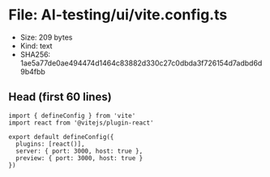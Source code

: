 # File: AI-testing/ui/vite.config.ts

- Size: 209 bytes
- Kind: text
- SHA256: 1ae5a77de0ae494474d1464c83882d330c27c0dbda3f726154d7adbd6d9b4fbb

## Head (first 60 lines)

```
import { defineConfig } from 'vite'
import react from '@vitejs/plugin-react'

export default defineConfig({
  plugins: [react()],
  server: { port: 3000, host: true },
  preview: { port: 3000, host: true }
})
```

